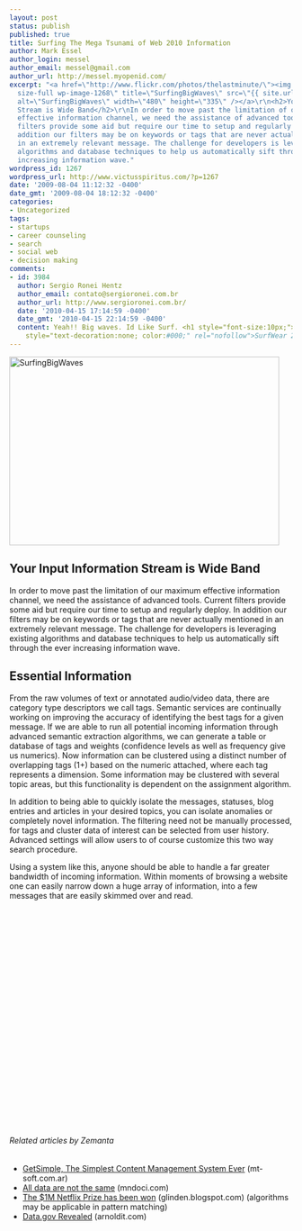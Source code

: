 ```yaml
---
layout: post
status: publish
published: true
title: Surfing The Mega Tsunami of Web 2010 Information
author: Mark Essel
author_login: messel
author_email: messel@gmail.com
author_url: http://messel.myopenid.com/
excerpt: "<a href=\"http://www.flickr.com/photos/thelastminute/\"><img class=\"aligncenter
  size-full wp-image-1268\" title=\"SurfingBigWaves\" src=\"{{ site.url }}/assets/2009/08/SurfingBigWaves.jpg\"
  alt=\"SurfingBigWaves\" width=\"480\" height=\"335\" /></a>\r\n<h2>Your Input Information
  Stream is Wide Band</h2>\r\nIn order to move past the limitation of our maximum
  effective information channel, we need the assistance of advanced tools. Current
  filters provide some aid but require our time to setup and regularly deploy. In
  addition our filters may be on keywords or tags that are never actually mentioned
  in an extremely relevant message. The challenge for developers is leveraging existing
  algorithms and database techniques to help us automatically sift through the ever
  increasing information wave."
wordpress_id: 1267
wordpress_url: http://www.victusspiritus.com/?p=1267
date: '2009-08-04 11:12:32 -0400'
date_gmt: '2009-08-04 18:12:32 -0400'
categories:
- Uncategorized
tags:
- startups
- career counseling
- search
- social web
- decision making
comments:
- id: 3984
  author: Sergio Ronei Hentz
  author_email: contato@sergioronei.com.br
  author_url: http://www.sergioronei.com.br/
  date: '2010-04-15 17:14:59 -0400'
  date_gmt: '2010-04-15 22:14:59 -0400'
  content: Yeah!! Big waves. Id Like Surf. <h1 style="font-size:10px;"><a href="http://www.sksbr.com.br"
    style="text-decoration:none; color:#000;" rel="nofollow">SurfWear 2010</a></h1>
---
```

<p><a href="http://www.flickr.com/photos/thelastminute/"><img class="aligncenter size-full wp-image-1268" title="SurfingBigWaves" src="{{ site.url }}/assets/2009/08/SurfingBigWaves.jpg" alt="SurfingBigWaves" width="480" height="335" /></a></p>
<h2>Your Input Information Stream is Wide Band</h2>
<p>In order to move past the limitation of our maximum effective information channel, we need the assistance of advanced tools. Current filters provide some aid but require our time to setup and regularly deploy. In addition our filters may be on keywords or tags that are never actually mentioned in an extremely relevant message. The challenge for developers is leveraging existing algorithms and database techniques to help us automatically sift through the ever increasing information wave.<a id="more"></a><a id="more-1267"></a></p>
<h2>Essential Information</h2>
<p>From the raw volumes of text or annotated audio/video data, there are category type descriptors we call tags. Semantic services are continually working on improving the accuracy of identifying the best tags for a given message. If we are able to run all potential incoming information through advanced semantic extraction algorithms, we can generate a table or database of tags and weights (confidence levels as well as frequency give us numerics). Now information can be clustered using a distinct number of overlapping tags (1+) based on the numeric attached, where each tag represents a dimension. Some information may be clustered with several topic areas, but this functionality is dependent on the assignment algorithm.</p>
<p>In addition to being able to quickly isolate the messages, statuses, blog entries and articles in your desired topics, you can isolate anomalies or completely novel information. The filtering need not be manually processed, for tags and cluster data of interest can be selected from user history. Advanced settings will allow users to of course customize this two way search procedure.</p>
<p>Using a system like this, anyone should be able to handle a far greater bandwidth of incoming information. Within moments of browsing a website one can easily narrow down a huge array of information, into a few messages that are easily skimmed over and read.</p>
<p><object classid="clsid:d27cdb6e-ae6d-11cf-96b8-444553540000" width="480" height="385" codebase="http://download.macromedia.com/pub/shockwave/cabs/flash/swflash.cab#version=6,0,40,0"><param name="allowFullScreen" value="true" /><param name="allowscriptaccess" value="always" /><param name="src" value="http://www.youtube.com/v/10FTFICWrdE&amp;hl=en&amp;fs=1&amp;color1=0x006699&amp;color2=0x54abd6" /><param name="allowfullscreen" value="true" /><embed type="application/x-shockwave-flash" width="480" height="385" src="http://www.youtube.com/v/10FTFICWrdE&amp;hl=en&amp;fs=1&amp;color1=0x006699&amp;color2=0x54abd6" allowscriptaccess="always" allowfullscreen="true"></embed></object></p>
<h6 class="zemanta-related-title" style="font-size: 1em;">Related articles by Zemanta</h6>
<ul class="zemanta-article-ul">
<li class="zemanta-article-ul-li"><a href="http://www.mt-soft.com.ar/2009/08/03/getsimple-the-simplest-content-management-system-ever/">GetSimple, The Simplest Content Management System Ever</a> (mt-soft.com.ar)</li>
<li class="zemanta-article-ul-li"><a href="http://mndoci.com/blog/2009/07/14/all-data-are-not-the-same/">All data are not the same</a> (mndoci.com)</li>
<li class="zemanta-article-ul-li"><a href="http://glinden.blogspot.com/2009/06/1m-netflix-prize-has-been-won.html">The $1M Netflix Prize has been won</a> (glinden.blogspot.com) (algorithms may be applicable in pattern matching)</li>
<li class="zemanta-article-ul-li"><a href="http://arnoldit.com/wordpress/2009/07/22/datagov-revealed/">Data.gov Revealed</a> (arnoldit.com)</li>
</ul>

